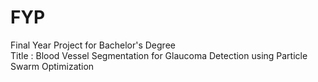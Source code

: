 # FYP
Final Year Project for Bachelor's Degree <br>
Title : Blood Vessel Segmentation for Glaucoma Detection using Particle Swarm Optimization
